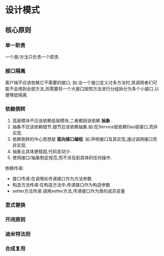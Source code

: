 # 设计模式

## 核心原则

### 单一职责
一个类/方法只负责一个职责.

### 接口隔离
客户端不应该依赖它不需要的接口; 
如:当一个接口定义过多方法时,其调用者们可能不会用到全部方法,则需要将一个大接口按照方法进行分组拆分为多个小接口,以便降低隔离.

### 依赖倒转
1. 高层模块不应该依赖低层模块,二者都因该依赖 **抽象** .
2. 抽象不应该依赖细节,细节应该依赖抽象.如:在Service层依赖Dao层接口,而非实现.
3. 依赖倒转的中心思想是 **面向接口编程** .如:声明接口及其实现,通过调用接口而非实现.
4. 抽象比具体更稳固,代码变动少.
5. 使用接口/抽象制定规范,而不涉及到具体的任何操作.

依赖传递:
- 接口传递:在调用处传递接口作为方法参数.
- 构造方法传递:在构造方法中,传递接口作为构造参数
- setter方法传递:调用setter方法,传递接口作为类的成员变量

### 里式替换

### 开闭原则

### 迪米特法则

### 合成复用

